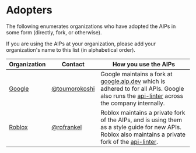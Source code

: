 # Adopters

The following enumerates organizations who have adopted the AIPs in some form (directly, fork, or otherwise).

If you are using the AIPs at your organization, please add your organization's name to this list (in alphabetical order).

| Organization                       | Contact                                          | How you use the AIPs                                                                                                                                                                           |
| ---------------------------------- | ------------------------------------------------ | ---------------------------------------------------------------------------------------------------------------------------------------------------------------------------------------------- |
| [Google](https://about.google/)    | [@toumorokoshi](https://github.com/toumorokoshi) | Google maintains a fork at [google.aip.dev](http://google.aip.dev) which is adhered to for all APIs. Google also runs the [api-linter](https://linter.aip.dev/) across the company internally. |
| [Roblox](https://corp.roblox.com/) | [@rofrankel](https://github.com/rofrankel)       | Roblox maintains a private fork of the AIPs, and is using them as a style guide for new APIs. Roblox also maintains a private fork of the [api-linter](https://linter.aip.dev).                |